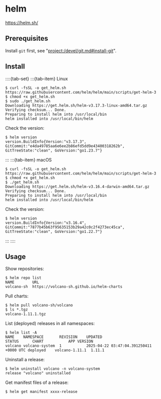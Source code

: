 # helm

<https://helm.sh/>

## Prerequisites

Install `git` first, see "<project:/devel/git.md#install-git>".

## Install

::::{tab-set}
:::{tab-item} Linux

```console
$ curl -fsSL -o get_helm.sh https://raw.githubusercontent.com/helm/helm/main/scripts/get-helm-3
$ chmod +x get_helm.sh
$ sudo ./get_helm.sh
Downloading https://get.helm.sh/helm-v3.17.3-linux-amd64.tar.gz
Verifying checksum... Done.
Preparing to install helm into /usr/local/bin
helm installed into /usr/local/bin/helm
```

Check the version:

```console
$ helm version
version.BuildInfo{Version:"v3.17.3", GitCommit:"e4da49785aa6e6ee2b86efd5dd9e43400318262b", GitTreeState:"clean", GoVersion:"go1.23.7"}
```

:::
:::{tab-item} macOS

```console
$ curl -fsSL -o get_helm.sh https://raw.githubusercontent.com/helm/helm/main/scripts/get-helm-3
$ chmod +x get_helm.sh
$ ./get_helm.sh
Downloading https://get.helm.sh/helm-v3.16.4-darwin-amd64.tar.gz
Verifying checksum... Done.
Preparing to install helm into /usr/local/bin
helm installed into /usr/local/bin/helm
```

Check the version:

```console
$ helm version
version.BuildInfo{Version:"v3.16.4", GitCommit:"7877b45b63f95635153b29a42c0c2f4273ec45ca", GitTreeState:"clean", GoVersion:"go1.22.7"}
```

:::
::::

## Usage

Show repositories:

```console
$ helm repo list
NAME        URL                                     
volcano-sh  https://volcano-sh.github.io/helm-charts
```

Pull charts:

```console
$ helm pull volcano-sh/volcano
$ ls *.tgz
volcano-1.11.1.tgz
```

List (deployed) releases in all namespaces:

```console
$ helm list -A
NAME    NAMESPACE       REVISION    UPDATED                                 STATUS      CHART           APP VERSION
volcano volcano-system  1           2025-04-22 03:47:04.391250411 +0000 UTC deployed    volcano-1.11.1  1.11.1
```

Uninstall a release:

```console
$ helm uninstall volcano -n volcano-system
release "volcano" uninstalled
```

Get manifest files of a release:

```console
$ helm get manifest xxxx-release
```
